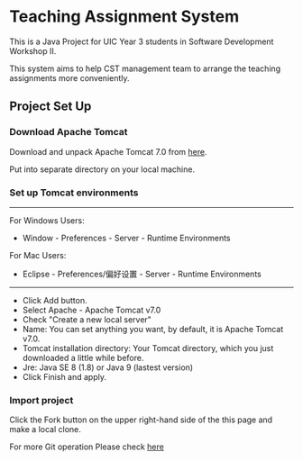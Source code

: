 # Teaching Assignment System
This is a Java Project for UIC Year 3 students in Software Development Workshop II.

This system aims to help CST management team to arrange the teaching assignments more conveniently.

## Project Set Up
### Download Apache Tomcat

Download and unpack Apache Tomcat 7.0 from 
[here](http://mirror.bit.edu.cn/apache/tomcat/tomcat-7/v7.0.82/bin/apache-tomcat-7.0.82.zip). 

Put into separate directory on your local machine.

### Set up Tomcat environments
---

For Windows Users:
* Window - Preferences - Server - Runtime Environments

For Mac Users:
* Eclipse - Preferences/偏好设置 - Server - Runtime Environments
---


* Click Add button.
* Select Apache - Apache Tomcat v7.0
* Check "Create a new local server"
* Name: You can set anything you want, by default, it is Apache Tomcat v7.0.
* Tomcat installation directory: Your Tomcat directory, which you just downloaded a little while before.
* Jre: Java SE 8 (1.8) or Java 9 (lastest version)
* Click Finish and apply.

### Import project

Click the Fork button on the upper right-hand side of the this page and make a local clone.

For more Git operation Please check [here](https://guides.github.com/)
